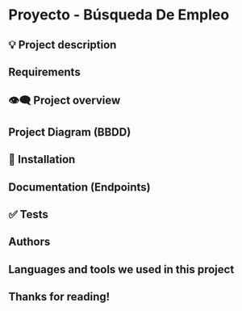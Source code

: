 # Proyecto - Búsqueda De Empleo

## :bulb: Project description

## Requirements

## :eye_speech_bubble: Project overview

## Project Diagram (BBDD)

## :scroll: Installation

## Documentation (Endpoints)

## :white_check_mark: Tests

## Authors

## Languages and tools we used in this project

## Thanks for reading!


